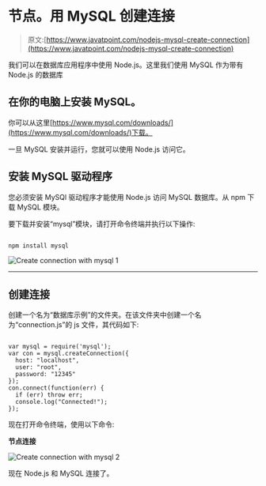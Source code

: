 # 节点。用 MySQL 创建连接

> 原文:[https://www.javatpoint.com/nodejs-mysql-create-connection](https://www.javatpoint.com/nodejs-mysql-create-connection)

我们可以在数据库应用程序中使用 Node.js。这里我们使用 MySQL 作为带有 Node.js 的数据库

## 在你的电脑上安装 MySQL。

你可以从这里[https://www.mysql.com/downloads/](https://www.mysql.com/downloads/)下载。

一旦 MySQL 安装并运行，您就可以使用 Node.js 访问它。

## 安装 MySQL 驱动程序

您必须安装 MySQl 驱动程序才能使用 Node.js 访问 MySQL 数据库。从 npm 下载 MySQL 模块。

要下载并安装“mysql”模块，请打开命令终端并执行以下操作:

```

npm install mysql

```

![Create connection with mysql 1](../Images/67230eda99bbe443c56268c64b42f2ae.png)

* * *

## 创建连接

创建一个名为“数据库示例”的文件夹。在该文件夹中创建一个名为“connection.js”的 js 文件，其代码如下:

```

var mysql = require('mysql');
var con = mysql.createConnection({
  host: "localhost",
  user: "root",
  password: "12345"
});
con.connect(function(err) {
  if (err) throw err;
  console.log("Connected!");
});

```

现在打开命令终端，使用以下命令:

**节点连接**

![Create connection with mysql 2](../Images/079d8b19989df09029a80ebd0680f44b.png)

现在 Node.js 和 MySQL 连接了。